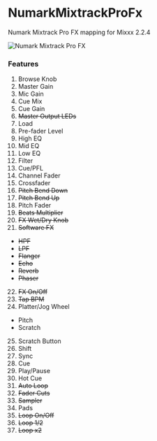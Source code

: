 # NumarkMixtrackProFx
Numark Mixtrack Pro FX mapping for Mixxx 2.2.4

![Numark Mixtrack Pro FX](https://www.numark.com/images/sized/images/product_large/Numark_MixtrackProFX_angle_web-624x390.jpg)

### Features

1. Browse Knob
2. Master Gain
3. Mic Gain
4. Cue Mix
5. Cue Gain
6. ~~Master Output LEDs~~
7. Load
8. Pre-fader Level
9. High EQ
10. Mid EQ
11. Low EQ
12. Filter
13. Cue/PFL
14. Channel Fader
15. Crossfader
16. ~~Pitch Bend Down~~
17. ~~Pitch Bend Up~~
18. Pitch Fader
19. ~~Beats Multiplier~~
20. ~~FX Wet/Dry Knob~~
21. ~~Software FX~~
  - ~~HPF~~
  - ~~LPF~~
  - ~~Flanger~~
  - ~~Echo~~
  - ~~Reverb~~
  - ~~Phaser~~
22. ~~FX On/Off~~
23. ~~Tap BPM~~
24. Platter/Jog Wheel
  - Pitch
  - Scratch
25. Scratch Button
26. Shift
27. Sync
28. Cue
29. Play/Pause
30. Hot Cue
31. ~~Auto Loop~~
32. ~~Fader Cuts~~
33. ~~Sampler~~
34. Pads
35. ~~Loop On/Off~~
36. ~~Loop 1/2~~
37. ~~Loop x2~~
